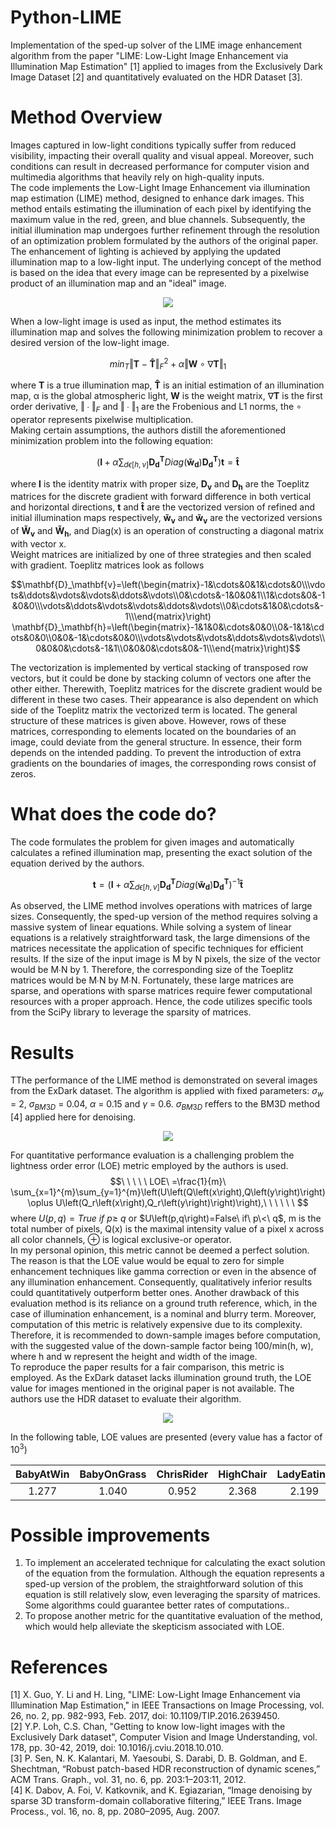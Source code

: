 # Python-LIME
Implementation of the sped-up solver of the LIME image enhancement algorithm from the paper "LIME: Low-Light Image Enhancement via Illumination Map Estimation" [1] applied to images from the Exclusively Dark Image Dataset [2] and quantitatively evaluated on the HDR Dataset [3].<br>

# Method Overview
Images captured in low-light conditions typically suffer from reduced visibility, impacting their overall quality and visual appeal. Moreover, such conditions can result in decreased performance for computer vision and multimedia algorithms that heavily rely on high-quality inputs.<br>
The code implements the Low-Light Image Enhancement via illumination map estimation (LIME) method, designed to enhance dark images. This method entails estimating the illumination of each pixel by identifying the maximum value in the red, green, and blue channels. Subsequently, the initial illumination map undergoes further refinement through the resolution of an optimization problem formulated by the authors of the original paper. The enhancement of lighting is achieved by applying the updated illumination map to a low-light input. The underlying concept of the method is based on the idea that every image can be represented by a pixelwise product of an illumination map and an "ideal" image.<br>

<p align='center'>
<img src='./readme_images/1.jpg'>
</p>

When a low-light image is used as input, the method estimates its illumination map and solves the following minimization problem to recover a desired version of the low-light image.<br>

```math
min_T‖\mathbf{T}-\mathbf{\hat{T}}‖_F^2+α‖\mathbf{W}∘\nabla\mathbf{T}‖_1
```

where $\mathbf{T}$ is a true illumination map, $\mathbf{\hat{T}}$ is an initial estimation of an illumination map, α is the global atmospheric light, $\mathbf{W}$ is the weight matrix, $\nabla\mathbf{T}$ is the first order derivative, $‖∙‖_F$ and $‖∙‖_1$ are the Frobenious and L1 norms, the ∘ operator represents pixelwise multiplication.<br>
Making certain assumptions, the authors distill the aforementioned minimization problem into the following equation:<br>

```math
(\mathbf{I}+\alpha\sum_{d\epsilon[h,v]}\mathbf{D^T_d}Diag(\mathbf{\widetilde{w}_d})\mathbf{D^T_d})\mathbf{t}=\mathbf{\hat{t}}
```

where $\mathbf{I}$ is the identity matrix with proper size, $\mathbf{D_v}$ and $\mathbf{D_h}$ are the Toeplitz matrices for the discrete gradient with forward difference in both vertical and horizontal directions, $\mathbf{t}$ and $\mathbf{\hat{t}}$ are the vectorized version of refined and initial illumination maps respectively, $\mathbf{\widetilde{w}_v}$ and $\mathbf{\widetilde{w}_v}$ are the vectorized versions of $\mathbf{\widetilde{W}_v}$ and $\mathbf{\widetilde{W}_h}$, and Diag(x) is an operation of constructing a diagonal matrix with vector x.<br>
Weight matrices are initialized by one of three strategies and then scaled with gradient. Toeplitz matrices look as follows
```math
\mathbf{D}_\mathbf{v}=\left(\begin{matrix}-1&\cdots&0&1&\cdots&0\\\vdots&\ddots&\vdots&\vdots&\ddots&\vdots\\0&\cdots&-1&0&0&1\\1&\cdots&0&-1&0&0\\\vdots&\ddots&\vdots&\vdots&\ddots&\vdots\\0&\cdots&1&0&\cdots&-1\\\end{matrix}\right)
\mathbf{D}_\mathbf{h}=\left(\begin{matrix}-1&1&0&\cdots&0&0\\0&-1&1&\cdots&0&0\\0&0&-1&\cdots&0&0\\\vdots&\vdots&\vdots&\ddots&\vdots&\vdots\\0&0&0&\cdots&-1&1\\0&0&0&\cdots&0&-1\\\end{matrix}\right)
```
The vectorization is implemented by vertical stacking of transposed row vectors, but it could be done by stacking column of vectors one after the other either. Therewith, Toeplitz matrices for the discrete gradient would be different in these two cases. Their appearance is also dependent on which side of the Toeplitz matrix the vectorized term is located. The general structure of these matrices is given above. However, rows of these matrices, corresponding to elements located on the boundaries of an image, could deviate from the general structure. In essence, their form depends on the intended padding. To prevent the introduction of extra gradients on the boundaries of images, the corresponding rows consist of zeros.<br>

# What does the code do?
The code formulates the problem for given images and automatically calculates a refined illumination map, presenting the exact solution of the equation derived by the authors.
```math
\mathbf{t}=(\mathbf{I}+\alpha\sum_{d\epsilon[h,v]}\mathbf{D^T_d}Diag(\mathbf{\widetilde{w}_d})\mathbf{D^T_d})^{-1}\mathbf{\hat{t}}
```
As observed, the LIME method involves operations with matrices of large sizes. Consequently, the sped-up version of the method requires solving a massive system of linear equations. While solving a system of linear equations is a relatively straightforward task, the large dimensions of the matrices necessitate the application of specific techniques for efficient results. If the size of the input image is M by N pixels, the size of the vector would be M∙N by 1. Therefore, the corresponding size of the Toeplitz matrices would be M∙N by M∙N. Fortunately, these large matrices are sparse, and operations with sparse matrices require fewer computational resources with a proper approach. Hence, the code utilizes specific tools from the SciPy library to leverage the sparsity of matrices.

# Results
TThe performance of the LIME method is demonstrated on several images from the ExDark dataset. The algorithm is applied with fixed parameters: $\sigma_w$ = 2, $\sigma_{BM3D}$ = 0.04, $\alpha$ = 0.15 and $\gamma$ = 0.6. $\sigma_{BM3D}$ reffers to the BM3D method [4] applied here for denoising.<br>
<p align='center'>
<img src='./readme_images/2.jpg'>
</p>

For quantitative performance evaluation is a challenging problem the lightness order error (LOE) metric employed by the authors is used.
$$\ \ \ \ \ LOE\ =\frac{1}{m}\ \sum_{x=1}^{m}\sum_{y=1}^{m}\left(U\left(Q\left(x\right),Q\left(y\right)\right)\oplus U\left(Q_r\left(x\right),Q_r\left(y\right)\right)\right),\ \ \ \ \ \ $$
where $U\left(p,q\right)=True\ if\ p\geq\ q$ or $U\left(p,q\right)=False\ if\ p\<\ q$, m is the total number of pixels, Q(x) is the maximal intensity value of a pixel x across all color channels, ⊕ is logical exclusive-or operator.<br>
In my personal opinion, this metric cannot be deemed a perfect solution. The reason is that the LOE value would be equal to zero for simple enhancement techniques like gamma correction or even in the absence of any illumination enhancement. Consequently, qualitatively inferior results could quantitatively outperform better ones. Another drawback of this evaluation method is its reliance on a ground truth reference, which, in the case of illumination enhancement, is a nominal and blurry term. Moreover, computation of this metric is relatively expensive due to its complexity. Therefore, it is recommended to down-sample images before computation, with the suggested value of the down-sample factor being 100/min(h, w), where h and w represent the height and width of the image.<br>
To reproduce the paper results for a fair comparison, this metric is employed. As the ExDark dataset lacks illumination ground truth, the LOE value for images mentioned in the original paper is not available. The authors use the HDR dataset to evaluate their algorithm.


<p align='center'>
<img src='./readme_images/3.jpg'>
</p>

In the following table, LOE values are presented (every value has a factor of $10^3$)
<p align='center'>

| BabyAtWin | BabyOnGrass | ChrisRider | HighChair | LadyEating | SantaHelper |
| :---: | :---: | :---: | :---: | :---: | :---: |
| 1.277 | 1.040 | 0.952 | 2.368 | 2.199 | 2.374|

# Possible improvements
1. To implement an accelerated technique for calculating the exact solution of the equation from the formulation. Although the equation represents a sped-up version of the problem, the straightforward solution of this equation is still relatively slow, even leveraging the sparsity of matrices. Some algorithms could guarantee better rates of computations..<br>
2. To propose another metric for the quantitative evaluation of the method, which would help alleviate the skepticism associated with LOE.<br>

# References
[1]	X. Guo, Y. Li and H. Ling, "LIME: Low-Light Image Enhancement via Illumination Map Estimation," in IEEE Transactions on Image Processing, vol. 26, no. 2, pp. 982-993, Feb. 2017, doi: 10.1109/TIP.2016.2639450.<br>
[2]	Y.P. Loh, C.S. Chan, "Getting to know low-light images with the Exclusively Dark dataset", Computer Vision and Image Understanding, vol. 178, pp. 30-42, 2019, doi: 10.1016/j.cviu.2018.10.010.<br> 
[3]	P. Sen, N. K. Kalantari, M. Yaesoubi, S. Darabi, D. B. Goldman, and E. Shechtman, “Robust patch-based HDR reconstruction of dynamic scenes,” ACM Trans. Graph., vol. 31, no. 6, pp. 203:1–203:11, 2012.<br>
[4] K. Dabov, A. Foi, V. Katkovnik, and K. Egiazarian, “Image denoising by sparse 3D transform-domain collaborative filtering,” IEEE Trans. Image Process., vol. 16, no. 8, pp. 2080–2095, Aug. 2007.
